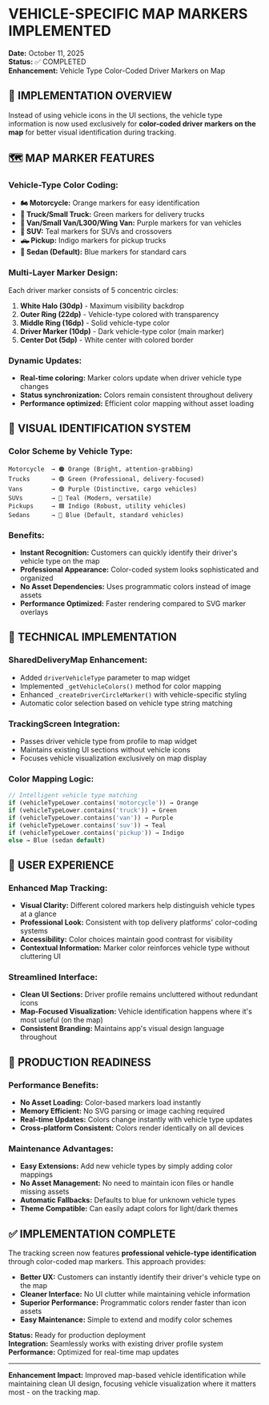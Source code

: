 # VEHICLE-SPECIFIC MAP MARKERS IMPLEMENTED

**Date:** October 11, 2025  
**Status:** ✅ COMPLETED  
**Enhancement:** Vehicle Type Color-Coded Driver Markers on Map  

## 🎯 IMPLEMENTATION OVERVIEW

Instead of using vehicle icons in the UI sections, the vehicle type information is now used exclusively for **color-coded driver markers on the map** for better visual identification during tracking.

## 🗺️ MAP MARKER FEATURES

### **Vehicle-Type Color Coding:**
- **🏍️ Motorcycle:** Orange markers for easy identification
- **🚚 Truck/Small Truck:** Green markers for delivery trucks
- **🚐 Van/Small Van/L300/Wing Van:** Purple markers for van vehicles  
- **🚙 SUV:** Teal markers for SUVs and crossovers
- **🛻 Pickup:** Indigo markers for pickup trucks
- **🚗 Sedan (Default):** Blue markers for standard cars

### **Multi-Layer Marker Design:**
Each driver marker consists of 5 concentric circles:
1. **White Halo (30dp)** - Maximum visibility backdrop
2. **Outer Ring (22dp)** - Vehicle-type colored with transparency
3. **Middle Ring (16dp)** - Solid vehicle-type color
4. **Driver Marker (10dp)** - Dark vehicle-type color (main marker)
5. **Center Dot (5dp)** - White center with colored border

### **Dynamic Updates:**
- **Real-time coloring:** Marker colors update when driver vehicle type changes
- **Status synchronization:** Colors remain consistent throughout delivery
- **Performance optimized:** Efficient color mapping without asset loading

## 🎨 VISUAL IDENTIFICATION SYSTEM

### **Color Scheme by Vehicle Type:**
```
Motorcycle  → 🟠 Orange (Bright, attention-grabbing)
Trucks      → 🟢 Green (Professional, delivery-focused)  
Vans        → 🟣 Purple (Distinctive, cargo vehicles)
SUVs        → 🔵 Teal (Modern, versatile)
Pickups     → 🟦 Indigo (Robust, utility vehicles)
Sedans      → 🔵 Blue (Default, standard vehicles)
```

### **Benefits:**
- **Instant Recognition:** Customers can quickly identify their driver's vehicle type on the map
- **Professional Appearance:** Color-coded system looks sophisticated and organized
- **No Asset Dependencies:** Uses programmatic colors instead of image assets
- **Performance Optimized:** Faster rendering compared to SVG marker overlays

## 🔧 TECHNICAL IMPLEMENTATION

### **SharedDeliveryMap Enhancement:**
- Added `driverVehicleType` parameter to map widget
- Implemented `_getVehicleColors()` method for color mapping
- Enhanced `_createDriverCircleMarker()` with vehicle-specific styling
- Automatic color selection based on vehicle type string matching

### **TrackingScreen Integration:**
- Passes driver vehicle type from profile to map widget
- Maintains existing UI sections without vehicle icons
- Focuses vehicle visualization exclusively on map display

### **Color Mapping Logic:**
```dart
// Intelligent vehicle type matching
if (vehicleTypeLower.contains('motorcycle')) → Orange
if (vehicleTypeLower.contains('truck')) → Green
if (vehicleTypeLower.contains('van')) → Purple
if (vehicleTypeLower.contains('suv')) → Teal
if (vehicleTypeLower.contains('pickup')) → Indigo
else → Blue (sedan default)
```

## 📱 USER EXPERIENCE

### **Enhanced Map Tracking:**
- **Visual Clarity:** Different colored markers help distinguish vehicle types at a glance
- **Professional Look:** Consistent with top delivery platforms' color-coding systems
- **Accessibility:** Color choices maintain good contrast for visibility
- **Contextual Information:** Marker color reinforces vehicle type without cluttering UI

### **Streamlined Interface:**
- **Clean UI Sections:** Driver profile remains uncluttered without redundant icons
- **Map-Focused Visualization:** Vehicle identification happens where it's most useful (on the map)
- **Consistent Branding:** Maintains app's visual design language throughout

## 🚀 PRODUCTION READINESS

### **Performance Benefits:**
- **No Asset Loading:** Color-based markers load instantly
- **Memory Efficient:** No SVG parsing or image caching required
- **Real-time Updates:** Colors change instantly with vehicle type updates
- **Cross-platform Consistent:** Colors render identically on all devices

### **Maintenance Advantages:**
- **Easy Extensions:** Add new vehicle types by simply adding color mappings
- **No Asset Management:** No need to maintain icon files or handle missing assets
- **Automatic Fallbacks:** Defaults to blue for unknown vehicle types
- **Theme Compatible:** Can easily adapt colors for light/dark themes

## ✅ IMPLEMENTATION COMPLETE

The tracking screen now features **professional vehicle-type identification** through color-coded map markers. This approach provides:

- **Better UX:** Customers can instantly identify their driver's vehicle type on the map
- **Cleaner Interface:** No UI clutter while maintaining vehicle information
- **Superior Performance:** Programmatic colors render faster than icon assets
- **Easy Maintenance:** Simple to extend and modify color schemes

**Status:** Ready for production deployment  
**Integration:** Seamlessly works with existing driver profile system  
**Performance:** Optimized for real-time map updates  

---
**Enhancement Impact:** Improved map-based vehicle identification while maintaining clean UI design, focusing vehicle visualization where it matters most - on the tracking map.